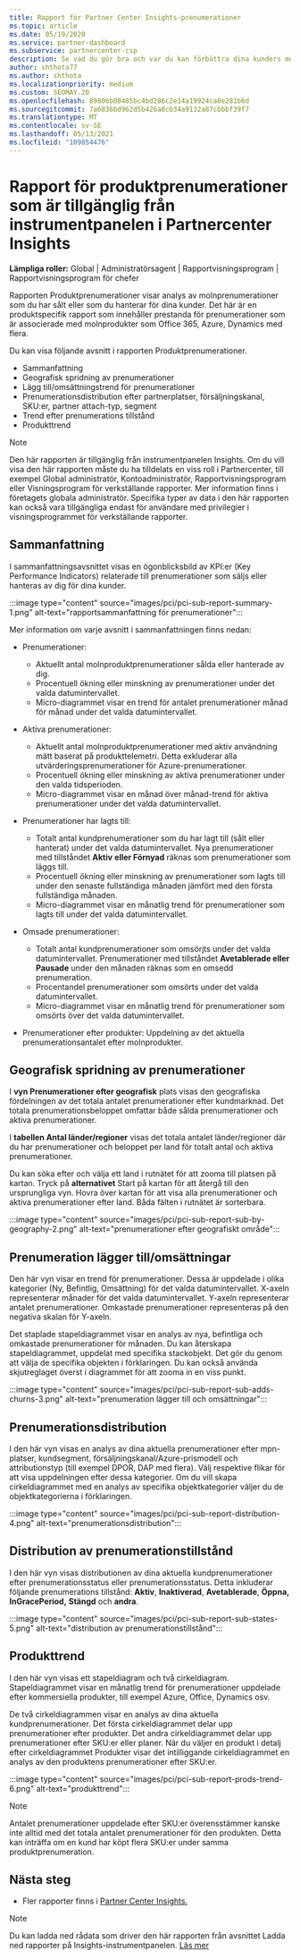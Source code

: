 ```yaml
---
title: Rapport för Partner Center Insights-prenumerationer
ms.topic: article
ms.date: 05/19/2020
ms.service: partner-dashboard
ms.subservice: partnercenter-csp
description: Se vad du gör bra och var du kan förbättra dina kunders molnprenumerationer.
author: shthota77
ms.author: shthota
ms.localizationpriority: medium
ms.custom: SEOMAY.20
ms.openlocfilehash: 89806b08485bc4bd286c2e14a19924ca0e281b6d
ms.sourcegitcommit: 7a6836bd962d5b426a8cb34a9132a87cbbbf39f7
ms.translationtype: MT
ms.contentlocale: sv-SE
ms.lasthandoff: 05/13/2021
ms.locfileid: "109854476"
---
```

# <a name="product-subscriptions-report-available-from-the-partner-center-insights-dashboard"></a>Rapport för produktprenumerationer som är tillgänglig från instrumentpanelen i Partnercenter Insights

**Lämpliga roller:** Global | Administratörsagent | Rapportvisningsprogram | Rapportvisningsprogram för chefer

Rapporten Produktprenumerationer visar analys av molnprenumerationer som du har sålt eller som du hanterar för dina kunder. Det här är en produktspecifik rapport som innehåller prestanda för prenumerationer som är associerade med molnprodukter som Office 365, Azure, Dynamics med flera.

Du kan visa följande avsnitt i rapporten Produktprenumerationer.

- Sammanfattning
- Geografisk spridning av prenumerationer
- Lägg till/omsättningstrend för prenumerationer
- Prenumerationsdistribution efter partnerplatser, försäljningskanal, SKU:er, partner attach-typ, segment
- Trend efter prenumerations tillstånd
- Produkttrend

 > [!NOTE]
 > Den här rapporten är tillgänglig från instrumentpanelen Insights. Om du vill visa den här rapporten måste du ha tilldelats en viss roll i Partnercenter, till exempel Global administratör, Kontoadministratör, Rapportvisningsprogram eller Visningsprogram för verkställande rapporter. Mer information finns i företagets globala administratör. Specifika typer av data i den här rapporten kan också vara tillgängliga endast för användare med privilegier i visningsprogrammet för verkställande rapporter.

## <a name="summary"></a>Sammanfattning

I sammanfattningsavsnittet visas en ögonblicksbild av KPI:er (Key Performance Indicators) relaterade till prenumerationer som säljs eller hanteras av dig för dina kunder.  

:::image type="content" source="images/pci/pci-sub-report-summary-1.png" alt-text="rapportsammanfattning för prenumerationer":::

Mer information om varje avsnitt i sammanfattningen finns nedan:

- Prenumerationer:
  - Aktuellt antal molnproduktprenumerationer sålda eller hanterade av dig.
  - Procentuell ökning eller minskning av prenumerationer under det valda datumintervallet.
  - Micro-diagrammet visar en trend för antalet prenumerationer månad för månad under det valda datumintervallet.

- Aktiva prenumerationer:
  - Aktuellt antal molnproduktprenumerationer med aktiv användning mätt baserat på produkttelemetri. Detta exkluderar alla utvärderingsprenumerationer för Azure-prenumerationer.
  - Procentuell ökning eller minskning av aktiva prenumerationer under den valda tidsperioden.
  - Micro-diagrammet visar en månad över månad-trend för aktiva prenumerationer under det valda datumintervallet.

- Prenumerationer har lagts till:
  - Totalt antal kundprenumerationer som du har lagt till (sålt eller hanterat) under det valda datumintervallet. Nya prenumerationer med tillståndet **Aktiv** **eller Förnyad** räknas som prenumerationer som läggs till.
  - Procentuell ökning eller minskning av prenumerationer som lagts till under den senaste fullständiga månaden jämfört med den första fullständiga månaden.
  - Micro-diagrammet visar en månatlig trend för prenumerationer som lagts till under det valda datumintervallet.

- Omsade prenumerationer:
  - Totalt antal kundprenumerationer som omsörjts under det valda datumintervallet. Prenumerationer med tillståndet **Avetablerade eller** **Pausade** under den månaden räknas som en omsedd prenumeration.  
  - Procentandel prenumerationer som omsörts under det valda datumintervallet.
  - Micro-diagrammet visar en månatlig trend för prenumerationer som omsörts över det valda datumintervallet.

- Prenumerationer efter produkter: Uppdelning av det aktuella prenumerationsantalet efter molnprodukter.

## <a name="geographical-spread-of-subscriptions"></a>Geografisk spridning av prenumerationer

I **vyn Prenumerationer efter geografisk** plats visas den geografiska fördelningen av det totala antalet prenumerationer efter kundmarknad. Det totala prenumerationsbeloppet omfattar både sålda prenumerationer och aktiva prenumerationer.

I **tabellen Antal länder/regioner** visas det totala antalet länder/regioner där du har prenumerationer och beloppet per land för totalt antal och aktiva prenumerationer.

Du kan söka efter och välja ett land i rutnätet för att zooma till platsen på kartan. Tryck på **alternativet** Start på kartan för att återgå till den ursprungliga vyn. Hovra över kartan för att visa alla prenumerationer och aktiva prenumerationer efter land. Båda fälten i rutnätet är sorterbara.

:::image type="content" source="images/pci/pci-sub-report-sub-by-geography-2.png" alt-text="prenumerationer efter geografiskt område":::

## <a name="subscription-addschurns"></a>Prenumeration lägger till/omsättningar

Den här vyn visar en trend för prenumerationer. Dessa är uppdelade i olika kategorier (Ny, Befintlig, Omsättning) för det valda datumintervallet. X-axeln representerar månader för det valda datumintervallet. Y-axeln representerar antalet prenumerationer. Omkastade prenumerationer representeras på den negativa skalan för Y-axeln. 

Det staplade stapeldiagrammet visar en analys av nya, befintliga och omkastade prenumerationer för månaden. Du kan återskapa stapeldiagrammet, uppdelat med specifika stackobjekt. Det gör du genom att välja de specifika objekten i förklaringen. Du kan också använda skjutreglaget överst i diagrammet för att zooma in en viss punkt.

:::image type="content" source="images/pci/pci-sub-report-sub-adds-churns-3.png" alt-text="prenumeration lägger till och omsättningar":::

## <a name="subscription-distribution"></a>Prenumerationsdistribution

I den här vyn visas en analys av dina aktuella prenumerationer efter mpn-platser, kundsegment, försäljningskanal/Azure-prismodell och attributionstyp (till exempel DPOR, DAP med flera). Välj respektive flikar för att visa uppdelningen efter dessa kategorier. Om du vill skapa cirkeldiagrammet med en analys av specifika objektkategorier väljer du de objektkategorierna i förklaringen.

:::image type="content" source="images/pci/pci-sub-report-distribution-4.png" alt-text="prenumerationsdistribution":::

## <a name="subscription-state-distribution"></a>Distribution av prenumerationstillstånd

I den här vyn visas distributionen av dina aktuella kundprenumerationer efter prenumerationsstatus eller prenumerationsstatus. Detta inkluderar följande prenumerations tillstånd: **Aktiv**, **Inaktiverad**, **Avetablerade**, **Öppna,** **InGracePeriod,** **Stängd** och **andra**.

:::image type="content" source="images/pci/pci-sub-report-sub-states-5.png" alt-text="distribution av prenumerationstillstånd":::

## <a name="products-trend"></a>Produkttrend

I den här vyn visas ett stapeldiagram och två cirkeldiagram. Stapeldiagrammet visar en månatlig trend för prenumerationer uppdelade efter kommersiella produkter, till exempel Azure, Office, Dynamics osv.

De två cirkeldiagrammen visar en analys av dina aktuella kundprenumerationer. Det första cirkeldiagrammet delar upp prenumerationer efter produkter. Det andra cirkeldiagrammet delar upp prenumerationer efter SKU:er eller planer. När du väljer en  produkt i detalj efter cirkeldiagrammet Produkter visar det intilliggande cirkeldiagrammet en analys av den produktens prenumerationer efter SKU:er.

:::image type="content" source="images/pci/pci-sub-report-prods-trend-6.png" alt-text="produkttrend":::

> [!NOTE]
 > Antalet prenumerationer uppdelade efter SKU:er överensstämmer kanske inte alltid med det totala antalet prenumerationer för den produkten. Detta kan inträffa om en kund har köpt flera SKU:er under samma produktprenumeration.

## <a name="next-steps"></a>Nästa steg

- Fler rapporter finns i [Partner Center Insights.](partner-center-insights.md)

>[!NOTE] 
> Du kan ladda ned rådata som driver den här rapporten från avsnittet Ladda ned rapporter på Insights-instrumentpanelen. [Läs mer](pci-download-reports.md) 
